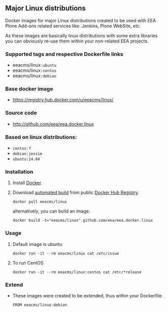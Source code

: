 ## Major Linux distributions

Docker images for major Linux distributions created to be used with
EEA Plone Add-ons related services like: Jenkins, Plone WebSite, etc.

As these images are basically linux distributions with some extra libraries you
can obviously re-use them within your non-related EEA projects.


### Supported tags and respective Dockerfile links

  - eeacms/linux`:ubuntu`
  - eeacms/linux`:centos`
  - eeacms/linux`:debian`


### Base docker image

 - https://registry.hub.docker.com/u/eeacms/linux/


### Source code

  - http://github.com/eea/eea.docker.linux


### Based on linux distributions:

  - `centos:7`
  - `debian:jessie`
  - `ubuntu:14.04`


### Installation

1. Install [Docker](https://www.docker.com/).

2. Download [automated build](https://registry.hub.docker.com/u/eeacms/linux/)
   from public [Docker Hub Registry](https://registry.hub.docker.com/):

    `docker pull eeacms/linux`

   alternatively, you can build an image:

    `docker build -t="eeacms/linux" github.com/eea/eea.docker.linux`


### Usage

1. Default image is ubuntu

    `docker run -it --rm eeacms/linux cat /etc/issue`

2. To run CentOS

    `docker run -it --rm eeacms/linux:centos cat /etc/*release`


### Extend

* These images were created to be extended, thus within your Dockerfile:

    `FROM eeacms/linux:debian`
